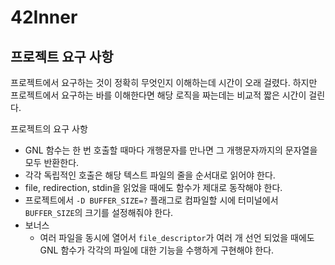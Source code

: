 # 42Inner

## 프로젝트 요구 사항

프로젝트에서 요구하는 것이 정확히 무엇인지 이해하는데 시간이 오래 걸렸다. 하지만 프로젝트에서 요구하는 바를 이해한다면 해당 로직을 짜는데는 비교적 짧은 시간이 걸린다.

프로젝트의 요구 사항

- GNL 함수는 한 번 호출할 때마다 개행문자를 만나면 그 개행문자까지의 문자열을 모두 반환한다.
- 각각 독립적인 호출은 해당 텍스트 파일의 줄을 순서대로 읽어야 한다.
- file, redirection, stdin을 읽었을 때에도 함수가 제대로 동작해야 한다.
- 프로젝트에서 `-D BUFFER_SIZE=?` 플래그로 컴파일할 시에 터미널에서 `BUFFER_SIZE`의 크기를 설정해줘야 한다.
- 보너스
  - 여러 파일을 동시에 열어서 `file_descriptor`가 여러 개 선언 되었을 때에도 GNL 함수가 각각의 파일에 대한 기능을 수행하게 구현해야 한다.